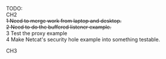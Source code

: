 TODO:  
CH2  
~~1 Need to merge work from laptop and desktop.~~  
~~2 Need to do the buffered listener example.~~  
3 Test the proxy example  
4 Make Netcat's security hole example into something testable.  
  
CH3  
